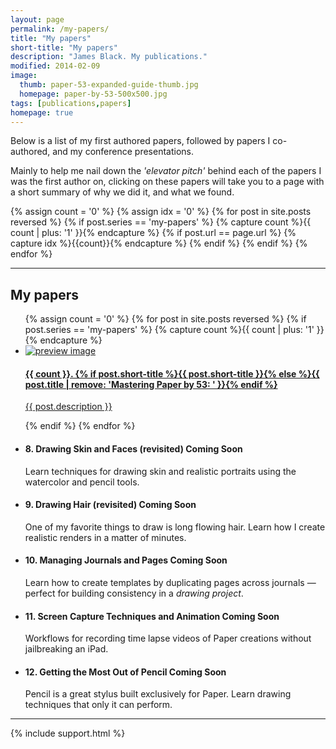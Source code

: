 ```yaml
---
layout: page
permalink: /my-papers/
title: "My papers"
short-title: "My papers"
description: "James Black. My publications."
modified: 2014-02-09
image: 
  thumb: paper-53-expanded-guide-thumb.jpg
  homepage: paper-by-53-500x500.jpg
tags: [publications,papers]
homepage: true
---
```


Below is a list of my first authored papers, followed by papers I co-authored, and my
 conference presentations.
 
Mainly to help me nail down the *'elevator pitch'* behind each of the papers I was the
 first author on, clicking on these papers will take you to a page with a short summary of
 why we did it, and what we found.

{% assign count = '0' %}
{% assign idx = '0' %}
{% for post in site.posts reversed %}
	{% if post.series == 'my-papers' %}
		{% capture count %}{{ count | plus: '1' }}{% endcapture %}
		{% if post.url == page.url %}
			{% capture idx %}{{count}}{% endcapture %}
		{% endif %}
	{% endif %}
{% endfor %}

<hr />
<h2>My papers</h2>
<ul class="unstyled-list">
{% assign count = '0' %}
{% for post in site.posts reversed %}
{% if post.series == 'my-papers' %}
{% capture count %}{{ count | plus: '1' }}{% endcapture %}
	<li>
		<a href="{{ site.url }}{{ post.url }}">
			<img src="{{ site.url }}/images/{{ post.image.thumb }}" class="preview" alt="preview image">
			<h4>{{ count }}. {% if post.short-title %}{{ post.short-title }}{% else %}{{ post.title | remove: 'Mastering Paper by 53: ' }}{% endif %}</h4>
			<p>{{ post.description }}</p>
		</a>
	</li>
{% endif %}
{% endfor %}
	<li>
		<i class="preview" style="background-color:#ccc;"></i>
		<h4>8. Drawing Skin and Faces (revisited) <span class="badge">Coming Soon</span></h4>
		<p>Learn techniques for drawing skin and realistic portraits using the watercolor and pencil tools.</p>
	</li>
	<li>
		<i class="preview" style="background-color:#ccc;"></i>
		<h4>9. Drawing Hair (revisited) <span class="badge">Coming Soon</span></h4>
		<p>One of my favorite things to draw is long flowing hair. Learn how I create realistic renders in a matter of minutes.</p>
	</li>
	<li>
		<i class="preview" style="background-color:#ccc;"></i>
		<h4>10. Managing Journals and Pages <span class="badge">Coming Soon</span></h4>
		<p>Learn how to create templates by duplicating pages across journals &#8212; perfect for building consistency in a <em>drawing project</em>.</p>
	</li>
	<li>
		<i class="preview" style="background-color:#ccc;"></i>
		<h4>11. Screen Capture Techniques and Animation <span class="badge">Coming Soon</span></h4>
		<p>Workflows for recording time lapse videos of Paper creations without jailbreaking an iPad.</p>
	</li>
	<li>
		<i class="preview" style="background-color:#ccc;"></i>
		<h4>12. Getting the Most Out of Pencil <span class="badge">Coming Soon</span></h4>
		<p>Pencil is a great stylus built exclusively for Paper. Learn drawing techniques that only it can perform.</p>
	</li>
</ul>

---

{% include support.html %}